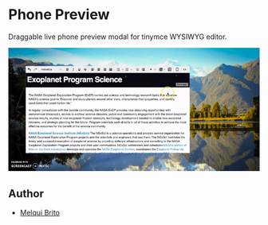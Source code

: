 # Phone Preview
Draggable live phone preview modal for tinymce WYSIWYG editor.

![demo](phone-preview-demo.gif)

## Author
* [Melqui Brito](https://github.com/melquibrito)
